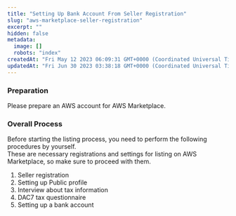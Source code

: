 ```yaml
---
title: "Setting Up Bank Account From Seller Registration"
slug: "aws-marketplace-seller-registration"
excerpt: ""
hidden: false
metadata:
  image: []
  robots: "index"
createdAt: "Fri May 12 2023 06:09:31 GMT+0000 (Coordinated Universal Time)"
updatedAt: "Fri Jun 30 2023 03:38:18 GMT+0000 (Coordinated Universal Time)"
---
```

### Preparation

Please prepare an AWS account for AWS Marketplace.

### Overall Process

Before starting the listing process, you need to perform the following procedures by yourself.  
These are necessary registrations and settings for listing on AWS Marketplace, so make sure to proceed with them.

1. Seller registration
2. Setting up Public profile
3. Interview about tax information
4. DAC7 tax questionnaire
5. Setting up a bank account
